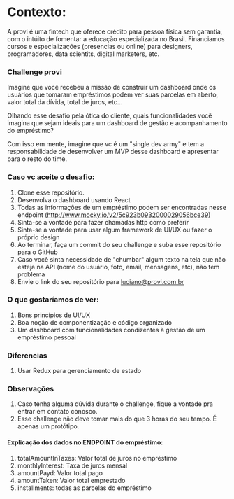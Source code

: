 # Contexto:

A provi é uma fintech que oferece crédito para pessoa física sem garantia, com o intúito de fomentar a educação especializada no Brasil. Financiamos cursos e especializações (presencias ou online) para designers, programadores, data scientits, digital marketers, etc.

### Challenge provi

Imagine que você recebeu a missão de construir um dashboard onde os usuários que tomaram empréstimos podem ver suas parcelas em aberto, valor total da dívida, total de juros, etc...

Olhando esse desafio pela ótica do cliente, quais funcionalidades você imagina que sejam ideais para um dashboard de gestão e acompanhamento do empréstimo?

Com isso em mente, imagine que vc é um "single dev army" e tem a responsabilidade de desenvolver um MVP desse dashboard e apresentar para o resto do time.

### Caso vc aceite o desafio:

1. Clone esse repositório.
2. Desenvolva o dashboard usando React
3. Todas as informações de um empréstimo podem ser encontradas nesse endpoint (http://www.mocky.io/v2/5c923b0932000029056bce39)
4. Sinta-se a vontade para fazer chamadas http como preferir
5. Sinta-se a vontade para usar algum framework de UI/UX ou fazer o próprio design
6. Ao terminar, faça um commit do seu challenge e suba esse repositório para o GitHub
7. Caso você sinta necessidade de "chumbar" algum texto na tela que não esteja na API (nome do usuário, foto, email, mensagens, etc), não tem problema
8. Envie o link do seu repositório para luciano@provi.com.br

### O que gostaríamos de ver:

1. Bons princípios de UI/UX
2. Boa noção de componentização e código organizado
3. Um dashboard com funcionalidades condizentes à gestão de um empréstimo pessoal

### Diferencias

1. Usar Redux para gerenciamento de estado

### Observações

1. Caso tenha alguma dúvida durante o challenge, fique a vontade pra entrar em contato conosco.
2. Esse challenge não deve tomar mais do que 3 horas do seu tempo. É apenas um protótipo.

#### Explicação dos dados no ENDPOINT do empréstimo:

1.  totalAmountInTaxes: Valor total de juros no empréstimo
2.  monthlyInterest: Taxa de juros mensal
3.  amountPayd: Valor total pago
4.  amountTaken: Valor total emprestado
5.  installments: todas as parcelas do empréstimo
